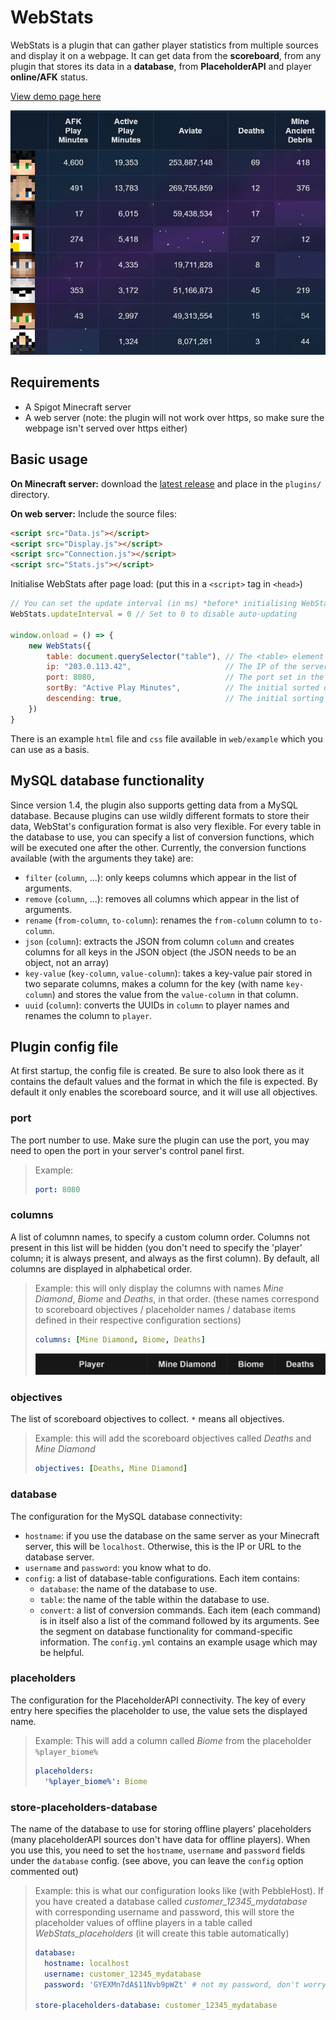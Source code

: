 # WebStats
WebStats is a plugin that can gather player statistics from multiple sources
and display it on a webpage. It can get data from the **scoreboard**, from any
plugin that stores its data in a **database**, from **PlaceholderAPI** and
player **online/AFK** status.

[View demo page here](https://dantevg.nl/mods-plugins/WebStats/demo)

![a screenshot of our server a while ago](screenshot%202.png)

## Requirements
- A Spigot Minecraft server
- A web server (note: the plugin will not work over https, so make sure the
  webpage isn't served over https either)

## Basic usage
**On Minecraft server:** download the [latest release][1] and place in the
`plugins/` directory.

**On web server:**
Include the source files:
```html
<script src="Data.js"></script>
<script src="Display.js"></script>
<script src="Connection.js"></script>
<script src="Stats.js"></script>
```

Initialise WebStats after page load: (put this in a `<script>` tag in `<head>`)
```js
// You can set the update interval (in ms) *before* initialising WebStats (optional, default 10000)
WebStats.updateInterval = 0 // Set to 0 to disable auto-updating

window.onload = () => {
	new WebStats({
		table: document.querySelector("table"), // The <table> element to use (required)
		ip: "203.0.113.42",                     // The IP of the server (required)
		port: 8080,                             // The port set in the config.yml on the server (required)
		sortBy: "Active Play Minutes",          // The initial sorted objective (optional, default "Player")
		descending: true,                       // The initial sorting direction (optional, default false)
	})
}
```

There is an example `html` file and `css` file available in `web/example`
which you can use as a basis.

## MySQL database functionality
Since version 1.4, the plugin also supports getting data from a MySQL database.
Because plugins can use wildly different formats to store their data, WebStat's
configuration format is also very flexible.
For every table in the database to use, you can specify a list of conversion
functions, which will be executed one after the other. Currently, the
conversion functions available (with the arguments they take) are:
- `filter` (`column`, ...): only keeps columns which appear in the list of arguments.
- `remove` (`column`, ...): removes all columns which appear in the list of arguments.
- `rename` (`from-column`, `to-column`): renames the `from-column` column to `to-column`.
- `json` (`column`): extracts the JSON from column `column` and creates columns
  for all keys in the JSON object (the JSON needs to be an object, not an array)
- `key-value` (`key-column`, `value-column`): takes a key-value pair stored in
  two separate columns, makes a column for the key (with name `key-column`) and
  stores the value from the `value-column` in that column.
- `uuid` (`column`): converts the UUIDs in `column` to player names and renames
  the column to `player`.

## Plugin config file
At first startup, the config file is created. Be sure to also look there as it
contains the default values and the format in which the file is expected. By
default it only enables the scoreboard source, and it will use all objectives.

### port
The port number to use. Make sure the plugin can use the port, you may need to
open the port in your server's control panel first.
> Example:
> ```yaml
> port: 8080
> ```

### columns
A list of columnn names, to specify a custom column order. Columns not present
in this list will be hidden (you don't need to specify the 'player' column; it
is always present, and always as the first column). By default, all columns
are displayed in alphabetical order.
> Example: this will only display the columns with names *Mine Diamond*,
> *Biome* and *Deaths*, in that order. (these names correspond to scoreboard
> objectives / placeholder names / database items defined in their respective
> configuration sections)
> ```yaml
> columns: [Mine Diamond, Biome, Deaths]
> ```
> ![](config-columns.png)

### objectives
The list of scoreboard objectives to collect. `*` means all objectives.
> Example: this will add the scoreboard objectives called *Deaths* and
> *Mine Diamond*
> ```yaml
> objectives: [Deaths, Mine Diamond]
> ```

### database
The configuration for the MySQL database connectivity:
- `hostname`: if you use the database on the same server as your Minecraft
  server, this will be `localhost`. Otherwise, this is the IP or URL to the
  database server.
- `username` and `password`: you know what to do.
- `config`: a list of database-table configurations. Each item contains:
  - `database`: the name of the database to use.
  - `table`: the name of the table within the database to use.
  - `convert`: a list of conversion commands. Each item (each command) is
    in itself also a list of the command followed by its arguments. See the
    segment on database functionality for command-specific information. The
    `config.yml` contains an example usage which may be helpful.

### placeholders
The configuration for the PlaceholderAPI connectivity. The key of every entry
here specifies the placeholder to use, the value sets the displayed name.
> Example: This will add a column called *Biome* from the placeholder
> `%player_biome%`
> ```yaml
> placeholders:
>   '%player_biome%': Biome
> ```

### store-placeholders-database
The name of the database to use for storing offline players' placeholders
(many placeholderAPI sources don't have data for offline players). When you
use this, you need to set the `hostname`, `username` and `password` fields
under the `database` config. (see above, you can leave the `config` option
commented out)
> Example: this is what our configuration looks like (with PebbleHost). If you
> have created a database called *customer_12345_mydatabase* with
> corresponding username and password, this will store the placeholder values
> of offline players in a table called *WebStats_placeholders* (it will create
> this table automatically)
> ```yaml
> database:
>   hostname: localhost
>   username: customer_12345_mydatabase
>   password: 'GYEXMn7dA$11Nvb9pWZt' # not my password, don't worry
> 
> store-placeholders-database: customer_12345_mydatabase
> ```

[1]: https://github.com/Dantevg/WebStats/releases
